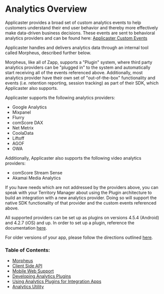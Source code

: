 #  Analytics Overview

Applicaster provides a broad set of custom analytics events to help customers understand their end user behavior and thereby more effectively make data-driven business decisions. These events are sent to behavioral analytics providers and can be found here: [Applicaster Custom Events](http://developer.applicaster.com/products-list?docType=Analytics)

Applicaster handles and delivers analytics data through an internal tool called Morpheus, described further below.

Morpheus, like all of Zapp, supports a "Plugin" system, where third party analytics providers can be "plugged in" to the system and automatically start receiving all of the events referenced above. Additionally, most analytics provider have their own set of "out-of-the-box" functionality and events (i.e. retention reporting, session tracking) as part of their SDK, which Applicaster also supports. 

Applicaster supports the following analytics providers:

* Google Analytics
* Mixpanel
* Flurry
* comScore DAX
* Net Metrix
* CoolaData
* Liftoff
* AGOF
* OWA

Additionally, Applicaster also supports the following video analytics providers:

* comScore Stream Sense
* Akamai Media Analytics

If you have needs which are not addressed by the providers above, you can speak with your Territory Manager about using the Plugin architecture to build an integration with a new analytics provider. Doing so will support the native SDK functionality of that provider and the custom events referenced above.

All supported providers can be set up as plugins on versions 4.5.4 (Android) and 4.2.7 (iOS) and up. In order to set up a plugin, reference the documentation [here](https://docs.google.com/a/applicaster.com/document/d/1md3Hmc-gg9NuEyIpQ43iDky_THc_5upcRMq8-QvkXHY/edit?usp=sharing).

For older versions of your app, please follow the directions outlined [here](https://applicaster.zendesk.com/hc/en-us/articles/206419186-Configuring-Analytics-at-Applicaster).


### Table of Contents:
* [Morpheus](/analytics/morpheus/morpheus.md)
* [Client Side API](analytics/client_side_api/client_side_api.md)
* [Mobile Web Support](/analytics/mobile_web_support/mobile_web_support.md)
* [Developing Analytics Plugins](/analytics/developing_analytics_plugins/developing_analytics_plugins.md)
* [Using Analytics Plugins for Integration Apps](/analytics/plugins_integration_apps/plugins_integration_apps.md)
* [Analytics Utility](/analytics/analytics_utility/analytics_utility.md)